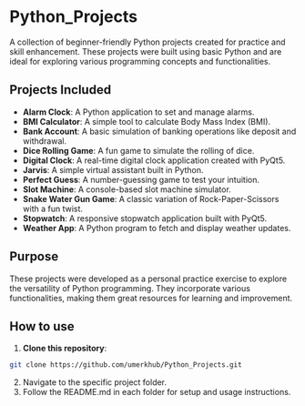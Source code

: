 
# Python_Projects

A collection of beginner-friendly Python projects created for practice and skill enhancement. These projects were built using basic Python and are ideal for exploring various programming concepts and functionalities.
## Projects Included

- **Alarm Clock**: A Python application to set and manage alarms.  
- **BMI Calculator**: A simple tool to calculate Body Mass Index (BMI).  
- **Bank Account**: A basic simulation of banking operations like deposit and withdrawal.  
- **Dice Rolling Game**: A fun game to simulate the rolling of dice.  
- **Digital Clock**: A real-time digital clock application created with PyQt5.  
- **Jarvis**: A simple virtual assistant built in Python.  
- **Perfect Guess**: A number-guessing game to test your intuition.  
- **Slot Machine**: A console-based slot machine simulator.  
- **Snake Water Gun Game**: A classic variation of Rock-Paper-Scissors with a fun twist.  
- **Stopwatch**: A responsive stopwatch application built with PyQt5.  
- **Weather App**: A Python program to fetch and display weather updates.  

## Purpose

These projects were developed as a personal practice exercise to explore the versatility of Python programming. They incorporate various functionalities, making them great resources for learning and improvement.
## How to use

1. **Clone this repository**:
  ```bash
git clone https://github.com/umerkhub/Python_Projects.git
 ```
2. Navigate to the specific project folder.
3. Follow the README.md in each folder for setup and usage instructions.
